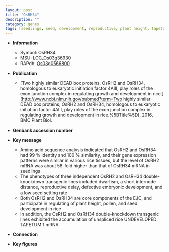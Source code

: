 ```yaml
---
layout: post
title: "OsRH34"
description: ""
category: genes
tags: [seedlings, seed, development, reproductive, plant height, tapetum, seed development]
---
```


* **Information**  
    + Symbol: OsRH34  
    + MSU: [LOC_Os03g36930](http://rice.plantbiology.msu.edu/cgi-bin/ORF_infopage.cgi?orf=LOC_Os03g36930)  
    + RAPdb: [Os03g0566800](http://rapdb.dna.affrc.go.jp/viewer/gbrowse_details/irgsp1?name=Os03g0566800)  

* **Publication**  
    + [Two highly similar DEAD box proteins, OsRH2 and OsRH34, homologous to eukaryotic initiation factor 4AIII, play roles of the exon junction complex in regulating growth and development in rice.](http://www.ncbi.nlm.nih.gov/pubmed?term=Two highly similar DEAD box proteins, OsRH2 and OsRH34, homologous to eukaryotic initiation factor 4AIII, play roles of the exon junction complex in regulating growth and development in rice.%5BTitle%5D), 2016, BMC Plant Biol.

* **Genbank accession number**  

* **Key message**  
    + Amino acid sequence analysis indicated that OsRH2 and OsRH34 had 99 % identity and 100 % similarity, and their gene expression patterns were similar in various rice tissues, but the level of OsRH2 mRNA was about 58-fold higher than that of OsRH34 mRNA in seedlings
    + The phenotypes of three independent OsRH2 and OsRH34 double-knockdown transgenic lines included dwarfism, a short internode distance, reproductive delay, defective embryonic development, and a low seed setting rate
    + Both OsRH2 and OsRH34 are core components of the EJC, and participate in regulating of plant height, pollen, and seed development in rice
    + In addition, the OsRH2 and OsRH34 double-knockdown transgenic lines exhibited the accumulation of unspliced rice UNDEVELOPED TAPETUM 1 mRNA

* **Connection**  

* **Key figures**  


